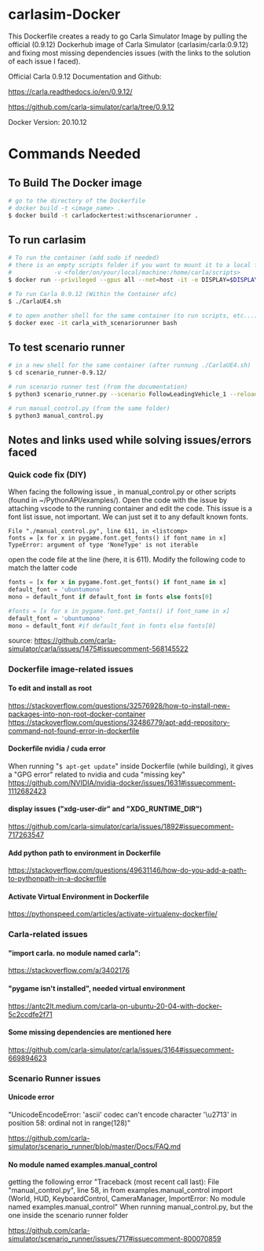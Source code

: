 # carlasim-Docker

This Dockerfile creates a ready to go Carla Simulator Image by pulling the official (0.9.12) Dockerhub image of Carla Simulator (carlasim/carla:0.9.12)
and fixing most missing dependencies issues (with the links to the solution of each issue I faced).

Official Carla 0.9.12 Documentation and Github:

https://carla.readthedocs.io/en/0.9.12/

https://github.com/carla-simulator/carla/tree/0.9.12

Docker Version: 20.10.12

# Commands Needed 
## To Build The Docker image
```sh
# go to the directory of the Dockerfile
# docker build -t <image_name> .
$ docker build -t carladockertest:withscenariorunner .
```
## To run carlasim
```sh
# To run the container (add sudo if needed)
# there is an empty scripts folder if you want to mount it to a local folder by adding the following flag before --name flag
#            -v <folder/on/your/local/machine:/home/carla/scripts>
$ docker run --privileged --gpus all --net=host -it -e DISPLAY=$DISPLAY --name carla_with_scenariorunner carladockertest:withscenariorunner

# To run Carla 0.9.12 (Within the Container ofc)
$ ./CarlaUE4.sh

# to open another shell for the same container (to run scripts, etc...)
$ docker exec -it carla_with_scenariorunner bash

```
## To test scenario runner
```sh
# in a new shell for the same container (after runnung ./CarlaUE4.sh)
$ cd scenario_runner-0.9.12/

# run scenario runner test (from the documentation)
$ python3 scenario_runner.py --scenario FollowLeadingVehicle_1 --reloadWorld

# run manual_control.py (from the same folder)
$ python3 manual_control.py
```

## Notes and links used while solving issues/errors faced
### Quick code fix (DIY)
When facing the following issue , in manual_control.py or other scripts (found in ~/PythonAPI/examples/). 
Open the code with the issue by attaching vscode to the running container and edit the code.
This issue is a font list issue, not important. We can just set it to any default known fonts.
```
File "./manual_control.py", line 611, in <listcomp> 
fonts = [x for x in pygame.font.get_fonts() if font_name in x] 
TypeError: argument of type 'NoneType' is not iterable 
```
open the code file at the line (here, it is 611).
Modify the following code to match the latter code
```python
fonts = [x for x in pygame.font.get_fonts() if font_name in x] 
default_font = 'ubuntumono' 
mono = default_font if default_font in fonts else fonts[0] 
```
```python
#fonts = [x for x in pygame.font.get_fonts() if font_name in x] 
default_font = 'ubuntumono' 
mono = default_font #if default_font in fonts else fonts[0] 
```
source: 
https://github.com/carla-simulator/carla/issues/1475#issuecomment-568145522
### Dockerfile image-related issues
#### To edit and install as root
https://stackoverflow.com/questions/32576928/how-to-install-new-packages-into-non-root-docker-container 
https://stackoverflow.com/questions/32486779/apt-add-repository-command-not-found-error-in-dockerfile 

#### Dockerfile nvidia / cuda error
When running "```$ apt-get update```" inside Dockerfile (while building), it gives a "GPG error" related to nvidia and cuda "missing key"
https://github.com/NVIDIA/nvidia-docker/issues/1631#issuecomment-1112682423

#### display issues ("xdg-user-dir" and "XDG_RUNTIME_DIR")
https://github.com/carla-simulator/carla/issues/1892#issuecomment-717263547 

#### Add python path to environment in Dockerfile
https://stackoverflow.com/questions/49631146/how-do-you-add-a-path-to-pythonpath-in-a-dockerfile 

#### Activate Virtual Environment in Dockerfile
https://pythonspeed.com/articles/activate-virtualenv-dockerfile/ 

### Carla-related issues
#### "import carla. no module named carla":
https://stackoverflow.com/a/3402176 

#### "pygame isn't installed", needed virtual environment
https://antc2lt.medium.com/carla-on-ubuntu-20-04-with-docker-5c2ccdfe2f71 

#### Some missing dependencies are mentioned here
https://github.com/carla-simulator/carla/issues/3164#issuecomment-669894623


### Scenario Runner issues
#### Unicode error
"UnicodeEncodeError: 'ascii' codec can't encode character '\u2713' in position 58: ordinal not in range(128)"

https://github.com/carla-simulator/scenario_runner/blob/master/Docs/FAQ.md

#### No module named examples.manual_control
getting the following error "Traceback (most recent call last): File "manual_control.py", line 58, in <module> from examples.manual_control import (World, HUD, KeyboardControl, CameraManager, ImportError: No module named examples.manual_control" 
When running manual_control.py, but the one inside the scenario runner folder

https://github.com/carla-simulator/scenario_runner/issues/717#issuecomment-800070859
